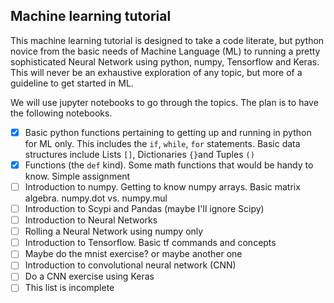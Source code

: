 ## Machine learning tutorial 

This machine learning tutorial is designed to take a code literate, but python novice from the basic needs of Machine Language (ML) to running a pretty sophisticated Neural Network using python, numpy, Tensorflow and Keras. This will never be an exhaustive exploration of any topic, but more of a guideline to get started in ML.

We will use jupyter notebooks to go through the topics.  The plan is to have the following notebooks.

- [x] Basic python functions pertaining to getting up and running in python for ML only. This includes the `if`, `while`, `for` statements. Basic data structures include Lists `[]`, Dictionaries `{}`and Tuples `()`
- [x] Functions (the `def` kind).  Some math functions that would be handy to know. Simple assignment
- [ ] Introduction to numpy. Getting to know numpy arrays. Basic matrix algebra.  numpy.dot vs. numpy.mul
- [ ] Introduction to Scypi and Pandas (maybe I'll ignore Scipy)
- [ ] Introduction to Neural Networks
- [ ] Rolling a Neural Network using numpy only
- [ ] Introduction to Tensorflow. Basic tf commands and concepts
- [ ] Maybe do the mnist exercise? or maybe another one
- [ ] Introduction to convolutional neural network (CNN)
- [ ] Do a CNN exercise using Keras
- [ ] This list is incomplete